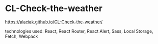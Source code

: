 # CL-Check-the-weather

https://alaciak.github.io/CL-Check-the-weather/

technologies used: React, React Router, React Alert, Sass, Local Storage, Fetch, Webpack

